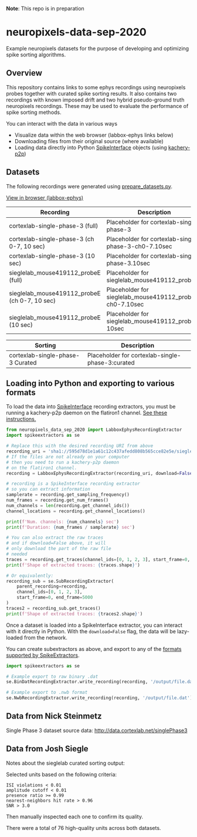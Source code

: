 **Note**: This repo is in preparation

# neuropixels-data-sep-2020
Example neuropixels datasets for the purpose of developing and optimizing spike sorting algorithms.

## Overview

This repository contains links to some ephys recordings using neuropixels probes together with curated spike sorting results. It also contains two recordings with known imposed drift and two hybrid pseudo-ground truth neuropixels recordings. These may be used to evaluate the performance of spike sorting methods.

You can interact with the data in various ways

* Visualize data within the web browser (labbox-ephys links below)
* Downloading files from their original source (where available)
* Loading data directly into Python [SpikeInterface](https://github.com/SpikeInterface) objects (using [kachery-p2p](https://github.com/flatironinstitute/kachery-p2p))

## Datasets

The following recordings were generated using [prepare_datasets.py](./scripts/prepare_datasets/prepare_datasets.py).

<!-- prepare_recording.py -->
[View in browser (labbox-ephys)](http://a9b927286911d4338ab905d0eabba09d-949726054.us-east-2.elb.amazonaws.com:8081/default?feed=sha1://0acd8a8f10b5e5b7df39057d0eba004bac323e0d/feed.json)

| Recording  | Description |
|------ | ----------- |
| cortexlab-single-phase-3 (full) | Placeholder for cortexlab-single-phase-3 |
| cortexlab-single-phase-3 (ch 0-7, 10 sec) | Placeholder for cortexlab-single-phase-3-ch0-7.10sec |
| cortexlab-single-phase-3 (10 sec) | Placeholder for cortexlab-single-phase-3.10sec |
| sieglelab_mouse419112_probeE (full) | Placeholder for sieglelab_mouse419112_probeE |
| sieglelab_mouse419112_probeE (ch 0-7, 10 sec) | Placeholder for sieglelab_mouse419112_probeE-ch0-7.10sec |
| sieglelab_mouse419112_probeE (10 sec) | Placeholder for sieglelab_mouse419112_probeE-10sec |


| Sorting  | Description |
|------ | ----------- |
| cortexlab-single-phase-3 Curated | Placeholder for cortexlab-single-phase-3:curated |
<!-- -->

## Loading into Python and exporting to various formats

To load the data into [SpikeInterface](https://github.com/SpikeInterface) recording extractors, you must be running a kachery-p2p daemon on the flatiron1 channel. [See these instructions.](https://github.com/flatironinstitute/kachery-p2p)

```python
from neuropixels_data_sep_2020 import LabboxEphysRecordingExtractor
import spikeextractors as se

# Replace this with the desired recording URI from above
recording_uri = 'sha1://595d78d1e1a61c12c437afedd808b565cce82e5e/sieglelab_mouse419112_probeE-ch0-7-10sec.json'
# If the files are not already on your computer
# then you need to run a kachery-p2p daemon
# on the flatiron1 channel.
recording = LabboxEphysRecordingExtractor(recording_uri, download=False)

# recording is a SpikeInterface recording extractor
# so you can extract information
samplerate = recording.get_sampling_frequency()
num_frames = recording.get_num_frames()
num_channels = len(recording.get_channel_ids())
channel_locations = recording.get_channel_locations()

print(f'Num. channels: {num_channels} sec')
print(f'Duration: {num_frames / samplerate} sec')

# You can also extract the raw traces
# and if download=False above, it will
# only download the part of the raw file
# needed
traces = recording.get_traces(channel_ids=[0, 1, 2, 3], start_frame=0, end_frame=5000)
print(f'Shape of extracted traces: {traces.shape}')

# Or equivalently:
recording_sub = se.SubRecordingExtractor(
    parent_recording=recording,
    channel_ids=[0, 1, 2, 3],
    start_frame=0, end_frame=5000
)
traces2 = recording_sub.get_traces()
print(f'Shape of extracted traces: {traces2.shape}')
```

Once a dataset is loaded into a SpikeInterface extractor, you can
interact with it directly in Python. With the `download=False` flag,
the data will be lazy-loaded from the network.

You can create subextractors as above, and export to any of the
[formats supported by SpikeExtractors](https://github.com/SpikeInterface/spikeextractors/tree/master/spikeextractors/extractors).

```python
import spikeextractors as se

# Example export to raw binary .dat
se.BinDatRecordingExtractor.write_recording(recording, '/output/file.dat')

# Example export to .nwb format
se.NwbRecordingExtractor.write_recording(recording, '/output/file.dat')
```

## Data from Nick Steinmetz

Single Phase 3 dataset source data: http://data.cortexlab.net/singlePhase3

<!-- Source data kachery URI: `sha1dir://d40edb4e52ad5abef2c1689f7b04164fbf65271b.cortexlab-single-phase-3` -->

## Data from Josh Siegle

Notes about the sieglelab curated sorting output:

Selected units based on the following criteria:
```
ISI violations < 0.01
amplitude cutoff < 0.01
presence ratio >= 0.99
nearest-neighbors hit rate > 0.96
SNR > 3.0
```

Then manually inspected each one to confirm its quality.

There were a total of 76 high-quality units across both datasets.

<!-- * mouse419112_probeE
    - curated_unit_times.npy: sha1://57029ae68643881f5d4015397be87ba0d4815b52/curated_unit_times.npy
    - curated_unit_IDs.npy: sha1://61762d8f0bdac57db64ceec1636e0009af0f02ef/curated_unit_IDs.npy?manifest=371f609a04189947e45ea8f29e60b0fd2edb1a69
    - curated_unit_channels.npy: sha1://8b3a98b9d45c1c62eb4402245800e278873bd8e5/curated_unit_channels.npy
    - continuous.dat: sha1://39ae3fcccd3803170dd97fc9a8799e7169214419/continuous.dat?manifest=31942d7d97ff3a46fa1dbca72d8dc048bd65d5ce

* mouse415148_probeE
    - curated_unit_times.npy: sha1://4c717829e3ce6530349a38bd5f72fac216916276/curated_unit_times.npy -->

